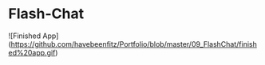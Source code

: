 # Flash-Chat

![Finished App] (https://github.com/havebeenfitz/Portfolio/blob/master/09_FlashChat/finished%20app.gif)
